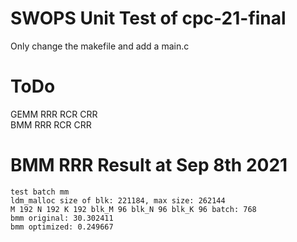 # SWOPS Unit Test of cpc-21-final
Only change the makefile and add a main.c

# ToDo
GEMM RRR RCR CRR  
BMM RRR RCR CRR

# BMM RRR Result at Sep 8th 2021
```
test batch mm
ldm_malloc size of blk: 221184, max size: 262144
M 192 N 192 K 192 blk_M 96 blk_N 96 blk_K 96 batch: 768
bmm original: 30.302411
bmm optimized: 0.249667
```
